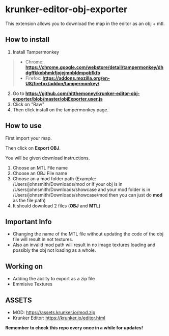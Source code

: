 # krunker-editor-obj-exporter

This extension allows you to download the map in the editor as an obj + mtl.

## How to install

1. Install Tampermonkey 
> * Chrome: **<https://chrome.google.com/webstore/detail/tampermonkey/dhdgffkkebhmkfjojejmpbldmpobfkfo>** 
> * Firefox: **<https://addons.mozilla.org/en-US/firefox/addon/tampermonkey/>**
2. Go to **<https://github.com/hitthemoney/krunker-editor-obj-exporter/blob/master/objExporter.user.js>**
3. Click on "Raw"
4. Then click install on the tampermonkey page.

## How to use

First import your map.

Then click on **Export OBJ**.

You will be given download instructions.
1. Choose an MTL File name
2. Choose an OBJ File name
3. Choose an a mod folder path (Example: /Users/johnsmith/Downloads/mod or if your obj is in /Users/johnsmith/Downloads/showcase and your mod folder is in /Users/johnsmith/Downloads/showcase/mod then you can just do **mod** as the file path)
4. It should download 2 files (**OBJ** and **MTL**) 

## Important Info
* Changing the name of the MTL file without updating the code of the obj file will result in not textures.
* Also an invalid mod path will result in no image textures loading and possibly the obj not loading as a whole.

## Working on
* Adding the ability to export as a zip file
* Emmisive Textures

## ASSETS
* MOD: <https://assets.krunker.io/mod.zip>
* Krunker Editor: <https://krunker.io/editor.html>

**Remember to check this repo every once in a while for updates!**
